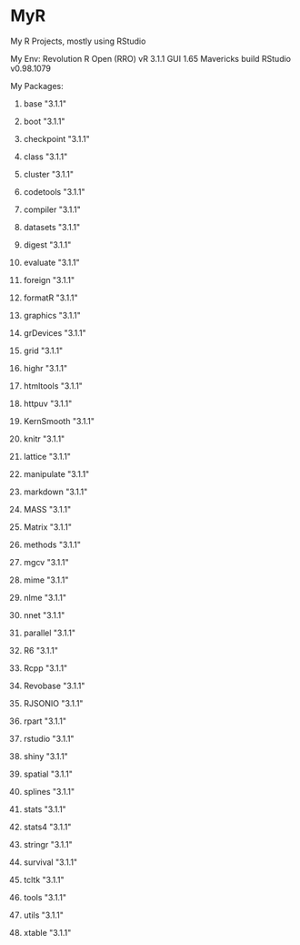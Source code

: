 MyR
===

My R Projects, mostly using RStudio

My Env:
Revolution R Open (RRO) vR 3.1.1 GUI 1.65 Mavericks build
RStudio v0.98.1079

My Packages:

1. base       "3.1.1"

2. boot       "3.1.1"

3. checkpoint "3.1.1"

4. class      "3.1.1"

5. cluster    "3.1.1"

6. codetools  "3.1.1"

7. compiler   "3.1.1"

8. datasets   "3.1.1"

9. digest     "3.1.1"

10. evaluate   "3.1.1"

11. foreign    "3.1.1"

12. formatR    "3.1.1"

13. graphics   "3.1.1"

14. grDevices  "3.1.1"

15. grid       "3.1.1"

16. highr      "3.1.1"

17. htmltools  "3.1.1"

18. httpuv     "3.1.1"

19. KernSmooth "3.1.1"

20. knitr      "3.1.1"

21. lattice    "3.1.1"

22. manipulate "3.1.1"

23. markdown   "3.1.1"

24. MASS       "3.1.1"

25. Matrix     "3.1.1"

26. methods    "3.1.1"

27. mgcv       "3.1.1"

28. mime       "3.1.1"

29. nlme       "3.1.1"

30. nnet       "3.1.1"

31. parallel   "3.1.1"

32. R6         "3.1.1"

33. Rcpp       "3.1.1"

34. Revobase   "3.1.1"

35. RJSONIO    "3.1.1"

36. rpart      "3.1.1"

37. rstudio    "3.1.1"

38. shiny      "3.1.1"

39. spatial    "3.1.1"

40. splines    "3.1.1"

41. stats      "3.1.1"

42. stats4     "3.1.1"

43. stringr    "3.1.1"

44. survival   "3.1.1"

45. tcltk      "3.1.1"

46. tools      "3.1.1"

47. utils      "3.1.1"

48. xtable     "3.1.1"
